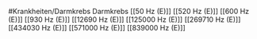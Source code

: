 #Krankheiten/Darmkrebs
Darmkrebs
[[50 Hz (E)]]
[[520 Hz (E)]]
[[600 Hz (E)]]
[[930 Hz (E)]]
[[12690 Hz (E)]]
[[125000 Hz (E)]]
[[269710 Hz (E)]]
[[434030 Hz (E)]]
[[571000 Hz (E)]]
[[839000 Hz (E)]]